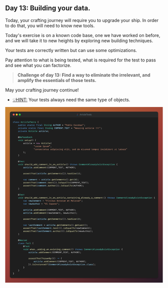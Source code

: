 ## Day 13: Building your data.

Today, your crafting journey will require you to upgrade your ship.
In order to do that, you will need to know new tools.

Today's exercise is on a known code base, one we have worked on before,
and we will take it to new heights by exploring new building techniques.

Your tests are correctly written but can use some optimizations.

Pay attention to what is being tested, what is required for the test to pass
and see what you can factorize.

>**Challenge of day 13: Find a way to eliminate the irrelevant, and amplify the essentials of those tests.**

May your crafting journey continue!

- <u>💡HINT:</u> Your tests always need the same type of objects.

![snippet of the day](snippet.png)